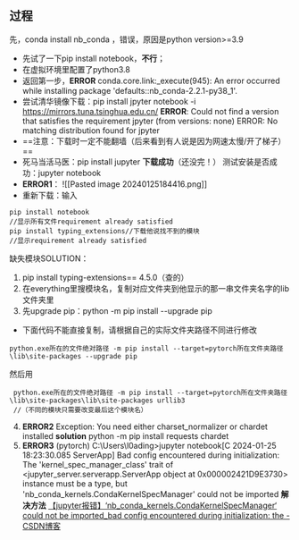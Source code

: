 ## 过程
先，conda install nb_conda ，错误，原因是python version>=3.9
- 先试了一下pip install notebook，**不行**；
- 在虚拟环境里配置了python3.8
- 返回第一步，**ERROR** conda.core.link:_execute(945): An error occurred while installing package 'defaults::nb_conda-2.2.1-py38_1'.
- 尝试清华镜像下载：pip install jpyter notebook -i https://mirrors.tuna.tsinghua.edu.cn/   **ERROR**: Could not find a version that satisfies the requirement jpyter (from versions: none) ERROR: No matching distribution found for jpyter
- ==注意：下载时一定不能翻墙（后来看到有人说是因为网速太慢/开了梯子）==
- 死马当活马医：pip install jupyter **下载成功**（还没完！）
测试安装是否成功：jupyter notebook
- **ERROR1**：
	![[Pasted image 20240125184416.png]]
- 重新下载：输入
```
pip install notebook
//显示所有文件requirement already satisfied
pip install typing_extensions//下载他说找不到的模块
//显示requirement already satisfied
```
缺失模块SOLUTION：
1. pip install typing-extensions== 4.5.0（查的）
2. 在everything里搜模块名，复制对应文件夹到他显示的那一串文件夹名字的lib文件夹里
3. 先upgrade pip：python -m pip install --upgrade pip
- 下面代码不能直接复制，请根据自己的实际文件夹路径不同进行修改
```
python.exe所在的文件绝对路径 -m pip install --target=pytorch所在文件夹路径\lib\site-packages --upgrade pip
```
然后用
```
 python.exe所在的文件绝对路径 -m pip install --target=pytorch所在文件夹路径\lib\site-packages\lib\site-packages urllib3
 //（不同的模块只需要改变最后这个模块名）
```
4. **ERROR2** Exception: You need either charset_normalizer or chardet installed
	**solution** python -m pip install requests chardet
5. **ERROR3** 
	(pytorch) C:\Users\l0ading>jupyter notebook[C 2024-01-25 18:23:30.085 ServerApp] Bad config encountered during initialization: The 'kernel_spec_manager_class' trait of <jupyter_server.serverapp.ServerApp object at 0x000002421D9E3730> instance must be a type, but 'nb_conda_kernels.CondaKernelSpecManager' could not be imported
	**解决方法** [【jupyter报错】‘nb_conda_kernels.CondaKernelSpecManager‘ could not be imported_bad config encountered during initialization: the -CSDN博客](https://blog.csdn.net/Vici__/article/details/120509087)
	
